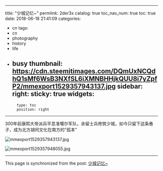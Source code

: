
---
title: "少城记忆~"
permlink: 2der3x
catalog: true
toc_nav_num: true
toc: true
date: 2018-06-18 21:41:09
categories:
- cn
tags:
- cn
- photography
- history
- life
- busy
thumbnail: https://cdn.steemitimages.com/DQmUxNCQdhQ1sMf6WsB3NXfSL6iXMNBHHjkQUU8i7yZpfP2/mmexport1529357943137.jpg
sidebar:
    right:
        sticky: true
widgets:
    -
        type: toc
        position: right
---


300年前康熙大帝派兵平息准噶尔军队，余留士兵修筑少城，如今只留下这条巷子，成为北方胡同文化在南方的"孤本"

![mmexport1529357943137.jpg](https://cdn.steemitimages.com/DQmUxNCQdhQ1sMf6WsB3NXfSL6iXMNBHHjkQUU8i7yZpfP2/mmexport1529357943137.jpg)

![mmexport1529357948055.jpg](https://cdn.steemitimages.com/DQmZduMk7xk6fTapxbhmLFCcFd4nZx4nvqWwQuPNvyvvqab/mmexport1529357948055.jpg)

- - -

This page is synchronized from the post: [少城记忆~](https://steemit.com/@andrewma/2der3x)
